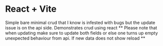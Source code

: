 # React + Vite
Simple bare minimal crud that I know is infested with bugs but the update issue is on the api side. Demonstrates crud using react
** Please note that when updating make sure to update both fields or else one  turns up empty unexpected behaviour from api. If new data does not show reload **
